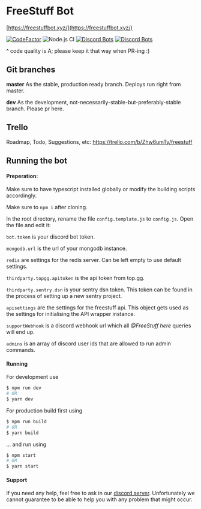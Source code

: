 
# FreeStuff Bot

[https://freestuffbot.xyz/](https://freestuffbot.xyz/)

[![CodeFactor](https://www.codefactor.io/repository/github/freestuffbot/discord/badge)](https://www.codefactor.io/repository/github/freestuffbot/discord)
![Node.js CI](https://github.com/TudeTeam/freestuff-bot/workflows/Node.js%20CI/badge.svg)
[![Discord Bots](https://top.gg/api/widget/status/672822334641537041.svg)](https://top.gg/bot/672822334641537041)
[![Discord Bots](https://top.gg/api/widget/servers/672822334641537041.svg?noavatar=true)](https://top.gg/bot/672822334641537041)

^ code quality is A; please keep it that way when PR-ing :)

## Git branches

**master** As the stable, production ready branch. Deploys run right from master.

**dev** As the development, not-necessarily-stable-but-preferably-stable branch. Please pr here.

## Trello

Roadmap, Todo, Suggestions, etc: https://trello.com/b/Zhw6umTy/freestuff

## Running the bot

#### Preperation:

Make sure to have typescript installed globally or modify the building scripts accordingly.

Make sure to `npm i` after cloning.

In the root directory, rename the file `config.template.js` to `config.js`. Open the file and edit it:

`bot.token` is your discord bot token.

`mongodb.url` is the url of your mongodb instance.

`redis` are settings for the redis server. Can be left empty to use default settings.

`thirdparty.topgg.apitoken` is the api token from top.gg.

`thirdparty.sentry.dsn` is your sentry dsn token. This token can be found in the process of setting up a new sentry project.

`apisettings` are the settings for the freestuff api. This object gets used as the settings for initialising the API wrapper instance.

`supportWebhook` is a discord webhook url which all _@FreeStuff here_ queries will end up.

`admins` is an array of discord user ids that are allowed to run admin commands.

#### Running

For development use
```sh
$ npm run dev
# OR
$ yarn dev
```

For production build first using
```sh
$ npm run build
# OR
$ yarn build
```

... and run using

```sh
$ npm start
# OR
$ yarn start
```

#### Support

If you need any help, feel free to ask in our [discord server](https://freestuffbot.xyz/discord). Unfortunately we cannot guarantee to be able to help you with any problem that might occur.
